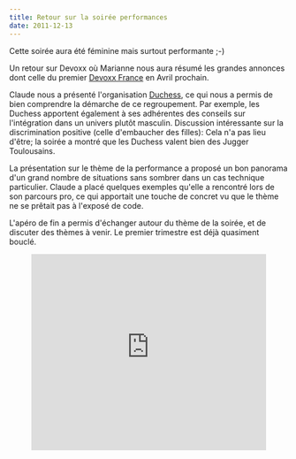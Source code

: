 ```yaml
---
title: Retour sur la soirée performances
date: 2011-12-13
---
```


Cette soirée aura été féminine mais surtout performante ;-)

Un retour sur Devoxx où Marianne nous aura résumé les grandes annonces dont
celle du premier [Devoxx France](http://www.devoxx.com/display/FR12/Accueil) en
Avril prochain.

Claude nous a présenté l'organisation [Duchess](http://jduchess.org/duchess-france/),
ce qui nous a permis de bien comprendre la démarche de ce regroupement. Par
exemple, les Duchess apportent également à ses adhérentes des conseils sur
l'intégration dans un univers plutôt masculin. Discussion intéressante sur la
discrimination positive (celle d'embaucher des filles): Cela n'a pas lieu
d'être; la soirée a montré que les Duchess valent bien des Jugger Toulousains.

La présentation sur le thème de la performance a proposé un bon panorama d'un
grand nombre de situations sans sombrer dans un cas technique particulier.
Claude a placé quelques exemples qu'elle a rencontré lors de son parcours pro,
ce qui apportait une touche de concret vu que le thème ne se prêtait pas à
l'exposé de code.

L'apéro de fin a permis d'échanger autour du thème de la soirée, et de discuter
des thèmes à venir. Le premier trimestre est déjà quasiment bouclé.

<div style="text-align:center;"><iframe src="http://www.slideshare.net/slideshow/embed_code/10572923" width="425" height="355" frameborder="0" marginwidth="0" marginheight="0" scrolling="no"></iframe></div>
